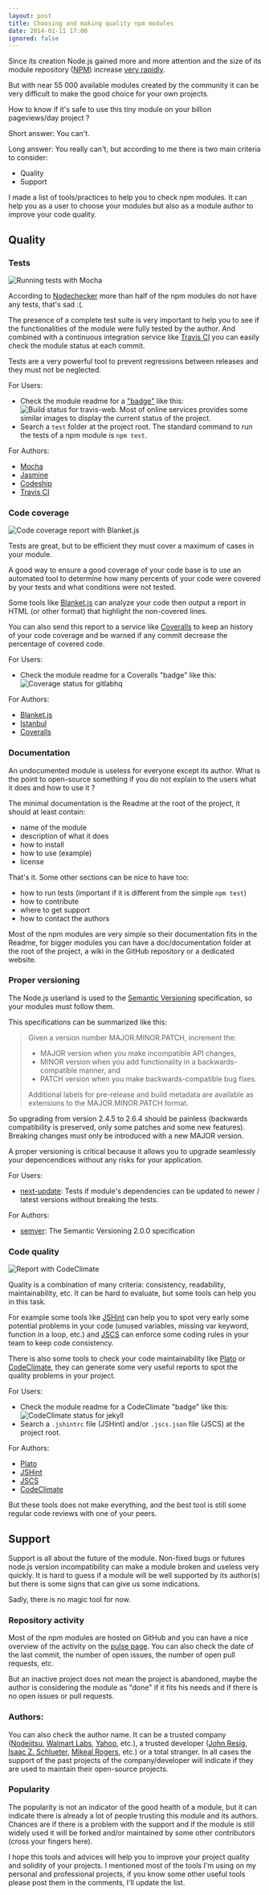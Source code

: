 ```yaml
---
layout: post
title: Choosing and making quality npm modules
date: 2014-01-11 17:00
ignored: false
---
```

Since its creation Node.js gained more and more attention and the size of its module repository ([NPM](http://npmjs.org)) increase [very rapidly](http://modulecounts.com).

But with near 55 000 available modules created by the community it can be very difficult to make the good choice for your own projects.

How to know if it's safe to use this tiny module on your billion pageviews/day project ?

Short answer: You can't.

Long answer: You really can't, but according to me there is two main criteria to consider:

- Quality
- Support

I made a list of tools/practices to help you to check npm modules. It can help you as a user to choose your modules but also as a module author to improve your code quality.

## Quality

### Tests

![Running tests with Mocha](/posts/choosing-and-making-quality-npm-modules/tests.png)

According to [Nodechecker](nodechecker.com) more than half of the npm modules do not have any tests, that's sad :(.

The presence of a complete test suite is very important to help you to see if the functionalities of the module were fully tested by the author. And combined with a continuous integration service like [Travis CI](https://travis-ci.org) you can easily check the module status at each commit.

Tests are a very powerful tool to prevent regressions between releases and they must not be neglected.

For Users:

- Check the module readme for a ["badge"](http://about.travis-ci.org/docs/user/status-images/) like this: ![Build status for travis-web](/posts/choosing-and-making-quality-npm-modules/passing.png). Most of online services provides some similar images to display the current status of the project.
- Search a `test` folder at the project root. The standard command to run the tests of a npm module is `npm test`.

For Authors:

- [Mocha](http://visionmedia.github.com/mocha)
- [Jasmine](http://pivotal.github.io/jasmine)
- [Codeship](https://www.codeship.io)
- [Travis CI](https://travis-ci.org)

### Code coverage

![Code coverage report with Blanket.js](/posts/choosing-and-making-quality-npm-modules/coverage.png)

Tests are great, but to be efficient they must cover a maximum of cases in your module.

A good way to ensure a good coverage of your code base is to use an automated tool to determine how many percents of your code were covered by your tests and what conditions were not tested.

Some tools like [Blanket.js](http://blanketjs.org) can analyze your code then output a report in HTML (or other format) that highlight the non-covered lines.

You can also send this report to a service like [Coveralls](https://coveralls.io) to keep an history of your code coverage and be warned if any commit decrease the percentage of covered code.

For Users:

- Check the module readme for a Coveralls "badge" like this: ![Coverage status for gitlabhq](/posts/choosing-and-making-quality-npm-modules/coverage-86.png)

For Authors:

- [Blanket.js](http://blanketjs.org)
- [Istanbul](https://github.com/gotwarlost/istanbul)
- [Coveralls](https://coveralls.io)

### Documentation

An undocumented module is useless for everyone except its author. What is the point to open-source something if you do not explain to the users what it does and how to use it ?

The minimal documentation is the Readme at the root of the project, it should at least contain:

- name of the module
- description of what it does
- how to install
- how to use (example)
- license

That's it. Some other sections can be nice to have too:

- how to run tests (important if it is different from the simple `npm test`)
- how to contribute
- where to get support
- how to contact the authors

Most of the npm modules are very simple so their documentation fits in the Readme, for bigger modules you can have a doc/documentation folder at the root of the project, a wiki in the GitHub repository or a dedicated website.

### Proper versioning

The Node.js userland is used to the [Semantic Versioning](http://semver.org) specification, so your modules must follow them.

This specifications can be summarized like this:

> Given a version number MAJOR.MINOR.PATCH, increment the:
>
> - MAJOR version when you make incompatible API changes,
> - MINOR version when you add functionality in a backwards-compatible manner, and
> - PATCH version when you make backwards-compatible bug fixes.
>
> Additional labels for pre-release and build metadata are available as extensions to the MAJOR.MINOR.PATCH format.

So upgrading from version 2.4.5 to 2.6.4 should be painless (backwards compatibility is preserved, only some patches and some new features). Breaking changes must only be introduced with a new MAJOR version.

A proper versioning is critical because it allows you to upgrade seamlessly your depencendices without any risks for your application.

For Users:

- [next-update](https://github.com/bahmutov/next-update): Tests if module's dependencies can be updated to newer / latest versions without breaking the tests.

For Authors:

- [semver](http://semver.org): The Semantic Versioning 2.0.0 specification

### Code quality

![Report with CodeClimate](/posts/choosing-and-making-quality-npm-modules/codeclimate.png)

Quality is a combination of many criteria: consistency, readability, maintainability, etc. It can be hard to evaluate, but some tools can help you in this task.

For example some tools like [JSHint](http://www.jshint.com/docs) can help you to spot very early some potential problems in your code (unused variables, missing var keyword, function in a loop, etc.) and [JSCS](https://github.com/mdevils/node-jscs) can enforce some coding rules in your team to keep code consistency.

There is also some tools to check your code maintainability like [Plato](https://github.com/es-analysis/plato) or [CodeClimate](https://codeclimate.com), they can generate some very useful reports to spot the quality problems in your project.

For Users:

- Check the module readme for a CodeClimate "badge" like this: ![CodeClimate status for jekyll](/posts/choosing-and-making-quality-npm-modules/codeclimate-3-4.png)
- Search a `.jshintrc` file (JSHint) and/or `.jscs.json` file (JSCS) at the project root.

For Authors:

- [Plato](https://github.com/es-analysis/plato)
- [JSHint](http://www.jshint.com/docs)
- [JSCS](https://github.com/mdevils/node-jscs)
- [CodeClimate](https://codeclimate.com)

But these tools does not make everything, and the best tool is still some regular code reviews with one of your peers.

## Support

Support is all about the future of the module. Non-fixed bugs or futures node.js version incompatibility can make a module broken and useless very quickly. It is hard to guess if a module will be well supported by its author(s) but there is some signs that can give us some indications.

Sadly, there is no magic tool for now.

### Repository activity

Most of the npm modules are hosted on GitHub and you can have a nice overview of the activity on the [pulse page](https://github.com/joyent/node/pulse). You can also check the date of the last commit, the number of open issues, the number of open pull requests, etc.

But an inactive project does not mean the project is abandoned, maybe the author is considering the module as "done" if it fits his needs and if there is no open issues or pull requests.

### Authors:

You can also check the author name. It can be a trusted company ([Nodejitsu](https://github.com/nodejitsu), [Walmart Labs](https://github.com/walmartlabs‎), [Yahoo](https://github.com/yahoo), etc.), a trusted developer ([John Resig](https://github.com/jeresig), [Isaac Z. Schlueter](https://github.com/isaacs), [Mikeal Rogers](https://github.com/mikeal‎), etc.) or a total stranger. In all cases the support of the past projects of the company/developer will indicate if they are used to maintain their open-source projects.

### Popularity

The popularity is not an indicator of the good health of a module, but it can indicate there is already a lot of people trusting this module and its authors. Chances are if there is a problem with the support and if the module is still widely used it will be forked and/or maintained by some other contributors (cross your fingers here).


I hope this tools and advices will help you to improve your project quality and solidity of your projects. I mentioned most of the tools I'm using on my personal and professional projects, if you know some other useful tools please post them in the comments, I'll update the list.
